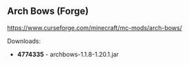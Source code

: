## Arch Bows (Forge)
https://www.curseforge.com/minecraft/mc-mods/arch-bows/

Downloads:
- **4774335** - archbows-1.1.8-1.20.1.jar